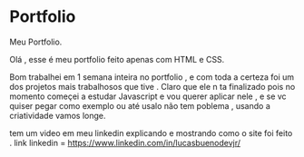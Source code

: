 # Portfolio
Meu Portfolio.

Olá , esse é meu portfolio feito apenas com HTML e CSS.

Bom trabalhei em 1 semana inteira no portfolio , e com toda a certeza foi um dos projetos mais trabalhosos que tive .
Claro que ele n ta finalizado pois no momento começei a estudar Javascript e vou querer aplicar nele , e se vc quiser pegar como exemplo ou até usalo não tem poblema ,
usando a criatividade vamos longe.

tem um video em meu linkedin explicando e mostrando como o site foi feito .
link linkedin = https://www.linkedin.com/in/lucasbuenodevjr/
